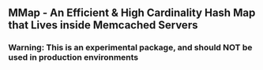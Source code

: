 ## MMap - An Efficient & High Cardinality Hash Map that Lives inside Memcached Servers
### Warning: This is an experimental package, and should NOT be used in production environments